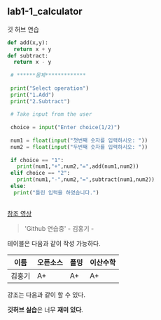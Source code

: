 ## lab1-1_calculator
깃 허브 연습

```python
def add(x,y):
  return x + y
def subtract:
  return x - y
  
 # ******몸체*************
 
 print("Select operation")
 print("1.Add")
 print("2.Subtract")
 
 # Take input from the user
 
 choice = input("Enter choice(1/2)")
 
 num1 = float(input("첫번째 숫자를 입력하시오: "))
 num2 = float(input("두번째 숫자를 입력하시오: "))
 
 if choice == "1":
   print(num1,"+",num2,"=",add(num1,num2))
 elif choice == "2":
   print(num1,"-",num2,"=",subtract(num1,num2))
 else:
  print("틀린 입력을 하였습니다.")
  
```
[참조 영상](https://www.youtube.com/watch?v=MFJIOqxK6k8&t=146s)

> 'Github 연습중' - 김홍기 -

테이블은 다음과 같이 작성 가능하다.

이름|오픈소스|플밍|이산수학|
---|---|---|---|
김홍기|A+|A+|A+|

강조는 다음과 같이 할 수 있다.

**깃허브 실습**은 너무 **재미 있다**.
